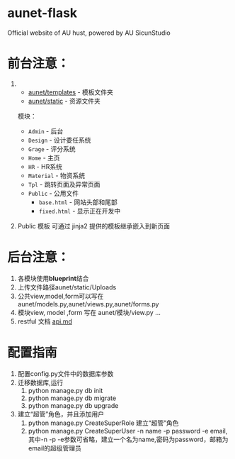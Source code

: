 # aunet-flask
Official website of AU hust, powered by AU SicunStudio
# 前台注意：
1. - [aunet/templates](/aunet/templates/) - 模板文件夹
    - [aunet/static](/aunet/static/) - 资源文件夹

    模块：

    - `Admin` - 后台
    - `Design` - 设计委任系统
    - `Grage` - 评分系统
    - `Home` - 主页
    - `HR` - HR系统
    - `Material` - 物资系统
    - `Tpl` - 跳转页面及异常页面
    - `Public` - 公用文件
        - `base.html` - 网站头部和尾部
        -  `fixed.html` - 显示正在开发中

2. Public 模板 可通过 jinja2 提供的模板继承嵌入到新页面

# 后台注意：
1. 各模块使用**blueprint**结合
2. 上传文件路径aunet/static/Uploads
3. 公共view,model,form可以写在aunet/models.py,aunet/views.py,aunet/forms.py  
4. 模块view, model ,form 写在 aunet/模块/view.py ...
5. restful 文档 [api.md](/api.md)

# 配置指南
1. 配置config.py文件中的数据库参数
2. 迁移数据库,运行
    1. python manage.py db init
    2. python manage.py db migrate
    3. python manage.py db upgrade
3. 建立“超管”角色，并且添加用户
    1. python manage.py CreateSuperRole 建立“超管”角色
    2. python manage.py CreateSuperUser -n name -p password -e email,其中-n -p -e参数可省略，建立一个名为name,密码为password，邮箱为email的超级管理员
    
    



